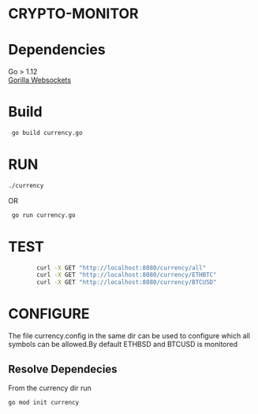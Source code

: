 # CRYPTO-MONITOR


# Dependencies 
Go > 1.12 <br>
[Gorilla Websockets](https://github.com/gorilla/websocket)

# Build

```sh
 go build currency.go
```

# RUN

```sh
./currency
```

OR 

```sh
 go run currency.go
```

# TEST
```sh
        curl -X GET "http://localhost:8080/currency/all"
        curl -X GET "http://localhost:8080/currency/ETHBTC"
        curl -X GET "http://localhost:8080/currency/BTCUSD"
```

# CONFIGURE

The file currency.config in the same dir can be used to configure which all symbols can be allowed.By default ETHBSD and BTCUSD is monitored


## Resolve Dependecies

From the currency dir run 
```sh
go mod init currency
```






